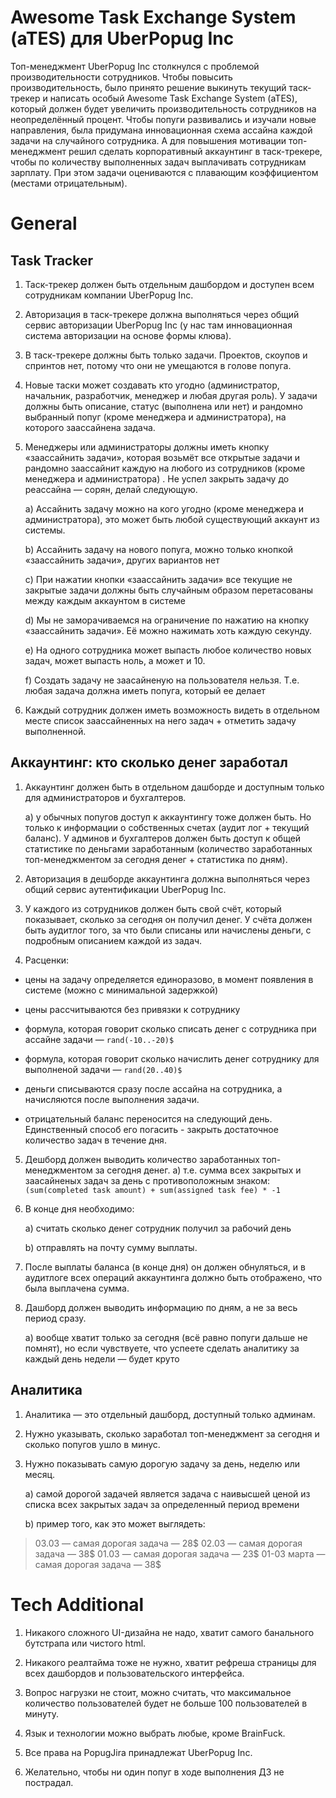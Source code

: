 
# Awesome Task Exchange System (aTES) для UberPopug Inc

Топ-менеджмент UberPopug Inc столкнулся с проблемой производительности сотрудников. Чтобы повысить производительность, было принято решение выкинуть текущий таск-трекер и написать особый Awesome Task Exchange System (aTES), который должен будет увеличить производительность сотрудников на неопределённый процент. Чтобы попуги развивались и изучали новые направления, была придумана инновационная схема ассайна каждой задачи на случайного сотрудника. А для повышения мотивации топ-менеджмент решил сделать корпоративный аккаунтинг в таск-трекере, чтобы по количеству выполненных задач выплачивать сотрудникам зарплату. При этом задачи оцениваются с плавающим коэффициентом (местами отрицательным).


# General

## Task Tracker

1. Таск-трекер должен быть отдельным дашбордом и доступен всем сотрудникам компании UberPopug Inc.

2. Авторизация в таск-трекере должна выполняться через общий сервис авторизации UberPopug Inc (у нас там инновационная система авторизации на основе формы клюва).

3. В таск-трекере должны быть только задачи. Проектов, скоупов и спринтов нет, потому что они не умещаются в голове попуга.

4. Новые таски может создавать кто угодно (администратор, начальник, разработчик, менеджер и любая другая роль). У задачи должны быть описание, статус (выполнена или нет) и рандомно выбранный попуг (кроме менеджера и администратора), на которого заассайнена задача.

5. Менеджеры или администраторы должны иметь кнопку «заассайнить задачи», которая возьмёт все открытые задачи и рандомно заассайнит каждую на любого из сотрудников (кроме менеджера и администратора) . Не успел закрыть задачу до реассайна — сорян, делай следующую.

	a) Ассайнить задачу можно на кого угодно (кроме менеджера и администратора), это может быть любой существующий аккаунт из системы.

	b) Ассайнить задачу на нового попуга, можно только кнопкой «заассайнить задачи», других вариантов нет

	c) При нажатии кнопки «заассайнить задачи» все текущие не закрытые задачи должны быть случайным образом перетасованы между каждым аккаунтом в системе

	d) Мы не заморачиваемся на ограничение по нажатию на кнопку «заассайнить задачи». Её можно нажимать хоть каждую секунду.

	e) На одного сотрудника может выпасть любое количество новых задач, может выпасть ноль, а может и 10.

	f) Создать задачу не заасайненую на пользователя нельзя. Т.е. любая задача должна иметь попуга, который ее делает

6. Каждый сотрудник должен иметь возможность видеть в отдельном месте список заассайненных на него задач + отметить задачу выполненной.

## Аккаунтинг: кто сколько денег заработал

1. Аккаунтинг должен быть в отдельном дашборде и доступным только для администраторов и бухгалтеров.

	a) у обычных попугов доступ к аккаунтингу тоже должен быть. Но только к информации о собственных счетах (аудит лог + текущий баланс). У админов и бухгалтеров должен быть доступ к общей статистике по деньгами заработанным (количество заработанных топ-менеджментом за сегодня денег + статистика по дням).

2. Авторизация в дешборде аккаунтинга должна выполняться через общий сервис аутентификации UberPopug Inc.

3. У каждого из сотрудников должен быть свой счёт, который показывает, сколько за сегодня он получил денег. У счёта должен быть аудитлог того, за что были списаны или начислены деньги, с подробным описанием каждой из задач.

4. Расценки:

- цены на задачу определяется единоразово, в момент появления в системе (можно с минимальной задержкой)

- цены рассчитываются без привязки к сотруднику

- формула, которая говорит сколько списать денег с сотрудника при ассайне задачи — `rand(-10..-20)$`

- формула, которая говорит сколько начислить денег сотруднику для выполненой задачи — `rand(20..40)$`

- деньги списываются сразу после ассайна на сотрудника, а начисляются после выполнения задачи.

- отрицательный баланс переносится на следующий день. Единственный способ его погасить - закрыть достаточное количество задач в течение дня.

5. Дешборд должен выводить количество заработанных топ-менеджментом за сегодня денег. a) т.е. сумма всех закрытых и заасайненых задач за день с противоположным знаком: `(sum(completed task amount) + sum(assigned task fee) * -1`

6. В конце дня необходимо:

	a) считать сколько денег сотрудник получил за рабочий день

	b) отправлять на почту сумму выплаты.

7. После выплаты баланса (в конце дня) он должен обнуляться, и в аудитлоге всех операций аккаунтинга должно быть отображено, что была выплачена сумма.

8. Дашборд должен выводить информацию по дням, а не за весь период сразу.

	a) вообще хватит только за сегодня (всё равно попуги дальше не помнят), но если чувствуете, что успеете сделать аналитику за каждый день недели — будет круто


## Аналитика

1. Аналитика — это отдельный дашборд, доступный только админам.

2. Нужно указывать, сколько заработал топ-менеджмент за сегодня и сколько попугов ушло в минус.

3. Нужно показывать самую дорогую задачу за день, неделю или месяц.

	a) самой дорогой задачей является задача с наивысшей ценой из списка всех закрытых задач за определенный период времени

	b) пример того, как это может выглядеть:

> 03.03 — самая дорогая задача — 28$ 
> 02.03 — самая дорогая задача — 38$ 
> 01.03 — самая дорогая задача — 23$ 
> 01-03 марта — самая дорогая задача — 38$


# Tech Additional

1. Никакого сложного UI-дизайна не надо, хватит самого банального бутстрапа или чистого html.

2. Никакого реалтайма тоже не нужно, хватит рефреша страницы для всех дашбордов и пользовательского интерфейса.

3. Вопрос нагрузки не стоит, можно считать, что максимальное количество пользователей будет не больше 100 пользователей в минуту.

4. Язык и технологии можно выбрать любые, кроме BrainFuck.

5. Все права на PopugJira принадлежат UberPopug Inc.

6. Желательно, чтобы ни один попуг в ходе выполнения ДЗ не пострадал.